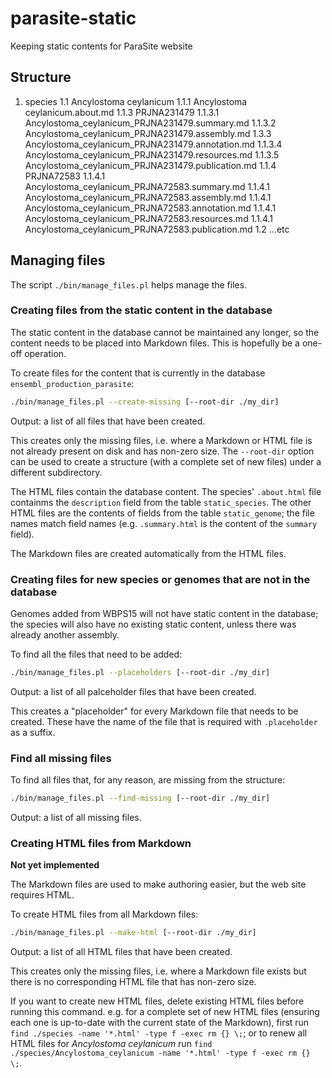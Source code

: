 # parasite-static

Keeping static contents for ParaSite website



## Structure

1. species
1.1 Ancylostoma ceylanicum
1.1.1 Ancylostoma ceylanicum.about.md
1.1.3 PRJNA231479
1.1.3.1 Ancylostoma_ceylanicum_PRJNA231479.summary.md
1.1.3.2 Ancylostoma_ceylanicum_PRJNA231479.assembly.md
1.3.3 Ancylostoma_ceylanicum_PRJNA231479.annotation.md
1.1.3.4 Ancylostoma_ceylanicum_PRJNA231479.resources.md
1.1.3.5 Ancylostoma_ceylanicum_PRJNA231479.publication.md
1.1.4 PRJNA72583
1.1.4.1 Ancylostoma_ceylanicum_PRJNA72583.summary.md
1.1.4.1 Ancylostoma_ceylanicum_PRJNA72583.assembly.md
1.1.4.1 Ancylostoma_ceylanicum_PRJNA72583.annotation.md
1.1.4.1 Ancylostoma_ceylanicum_PRJNA72583.resources.md
1.1.4.1 Ancylostoma_ceylanicum_PRJNA72583.publication.md
1.2 ...etc



## Managing files

The script `./bin/manage_files.pl` helps manage the files.


### Creating files from the static content in the database

The static content in the database cannot be maintained any longer, so the content needs to
be placed into Markdown files.  This is hopefully be a one-off operation.

To create files for the content that is currently in the database `ensembl_production_parasite`:

```bash
./bin/manage_files.pl --create-missing [--root-dir ./my_dir]
```
Output: a list of all files that have been created.

This creates only the missing files, i.e. where a Markdown or HTML file is not already present on disk
and has non-zero size.  The `--root-dir` option can be used to create a structure (with a complete set
of new files) under a different subdirectory.

The HTML files contain the database content.  The species' `.about.html` file containms the `description` field from
the table `static_species`.  The other HTML files are the contents of fields from the table `static_genome`; the file
names match field names (e.g. `.summary.html` is the content of the `summary` field).

The Markdown files are created automatically from the HTML files.


### Creating files for new species or genomes that are not in the database

Genomes added from WBPS15 will not have static content in the database; the species will also have no existing static content,
unless there was already another assembly.

To find all the files that need to be added:

```bash
./bin/manage_files.pl --placeholders [--root-dir ./my_dir]
```
Output: a list of all palceholder files that have been created.

This creates a "placeholder" for every Markdown file that needs to be created.  These have the name of the file that is required
with `.placeholder` as a suffix.


### Find all missing files

To find all files that, for any reason, are missing from the structure:

```bash
./bin/manage_files.pl --find-missing [--root-dir ./my_dir]
```
Output: a list of all missing files.


### Creating HTML files from Markdown

**Not yet implemented**

The Markdown files are used to make authoring easier, but the web site requires HTML.

To create HTML files from all Markdown files:

```bash
./bin/manage_files.pl --make-html [--root-dir ./my_dir]
```
Output: a list of all HTML files that have been created.

This creates only the missing files, i.e. where a Markdown file exists but there is no corresponding HTML file that has non-zero size.

If you want to create new HTML files, delete existing HTML files before running this command.  e.g. for a complete
set of new HTML files (ensuring each one is up-to-date with the current state of the Markdown), first run
`find ./species -name '*.html' -type f -exec rm {} \;`; or to renew all HTML files for _Ancylostoma ceylanicum_
run `find ./species/Ancylostoma_ceylanicum -name '*.html' -type f -exec rm {} \;`.

